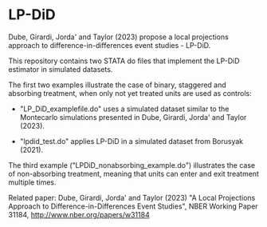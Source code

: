 # LP-DiD

Dube, Girardi, Jorda' and Taylor (2023) propose a local projections approach to difference-in-differences event studies - LP-DiD.

This repository contains two STATA do files that implement the LP-DiD estimator in simulated datasets. 

The first two examples illustrate the case of binary, staggered and absorbing treatment, when only not yet treated units are used as controls:

- "LP_DiD_examplefile.do" uses a simulated dataset similar to the Montecarlo simulations presented in Dube, Girardi, Jorda' and Taylor (2023). 

- "lpdid_test.do" applies LP-DiD in a simulated dataset from Borusyak (2021).

The third example ("LPDiD_nonabsorbing_example.do") illustrates the case of non-absorbing treatment, meaning that units can enter and exit treatment multiple times.

Related paper: 
Dube, Girardi, Jorda' and Taylor (2023) "A Local Projections Approach to Difference-in-Differences Event Studies", NBER Working Paper 31184, http://www.nber.org/papers/w31184
